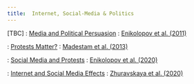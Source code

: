 ```yaml
---
title:  Internet, Social-Media & Politics
---
```



[TBC]
: [Media and Political Persuasion](#)
  : [Enikolopov et al. (2011)](#)

: [Protests Matter?](#)
  : [Madestam et al. (2013)](#)

: [Social Media and Protests](#)
  : [Enikolopov et al. (2020)](#)

: [Internet and Social Media Effects](#)
  : [Zhuravskaya et al. (2020)](#)
